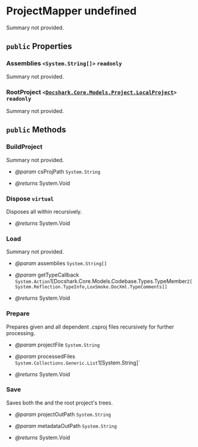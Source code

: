 # ProjectMapper undefined

Summary not provided.

## `public` Properties

### Assemblies <code title="comments go here"><System.String[]></code> `readonly`

Summary not provided.

### RootProject <code><<a href="./Docshark\Core\Models\Project.md">Docshark.Core.Models.Project.LocalProject</a>></code> `readonly`

Summary not provided.



## `public` Methods

### BuildProject

Summary not provided.

- *@param* csProjPath `System.String`

- *@returns* System.Void

### Dispose `virtual`

Disposes all <see cref="T:Docshark.Core.Models.Project.LocalProject" /> within <see cref="P:Docshark.Core.Models.Project.ProjectMapper.RootProject" /> recursively.

- *@returns* System.Void

### Load

Summary not provided.

- *@param* assemblies `System.String[]`
- *@param* getTypeCallback `System.Action`1[Docshark.Core.Models.Codebase.Types.TypeMember`2[System.Reflection.TypeInfo,LoxSmoke.DocXml.TypeComments]]`

- *@returns* System.Void

### Prepare

Prepares given and all dependent .csproj files recursively for further processing.

- *@param* projectFile `System.String`
- *@param* processedFiles `System.Collections.Generic.List`1[System.String]`

- *@returns* System.Void

### Save

Saves both the <see cref="T:Docshark.Core.Models.Project.ProjectMapper" /> and the root project's trees.

- *@param* projectOutPath `System.String`
- *@param* metadataOutPath `System.String`

- *@returns* System.Void